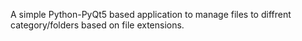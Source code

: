 A simple Python-PyQt5 based application to manage files to diffrent category/folders based on file extensions.
